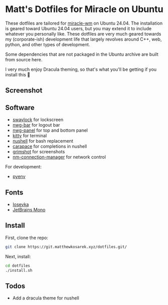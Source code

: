 # Matt's Dotfiles for Miracle on Ubuntu
These dotfiles are tailored for [miracle-wm](https://github.com/miracle-wm-org/miracle-wm)
on Ubuntu 24.04. The installation is geared toward Ubuntu 24.04 users, but you may extend
it to include whatever you personally like. These dotfiles are very much geared towards
my (corporate-ish) development life that largely revolves around C++, web, python,
and other types of development.

Some dependencies that are not packaged in the Ubuntu archive are built from
source here.

I very much enjoy Dracula theming, so that's what you'll be getting if you
install this 🧛

## Screenshot

## Software
- [swaylock](https://github.com/swaywm/swaylock) for lockscreen
- [nwg-bar](https://github.com/nwg-piotr/nwg-bar) for logout bar
- [nwg-panel](https://github.com/nwg-piotr/nwg-panel) for top and bottom panel
- [kitty](https://sw.kovidgoyal.net/kitty/) for terminal
- [nushell](https://www.nushell.sh/) for bash replacement
- [carapace](https://carapace.sh/) for completions in nushell
- [grimshot](https://man.archlinux.org/man/grimshot.1.en) for screenshots
- [nm-connection-manager](https://wiki.gnome.org/Projects/NetworkManager) for network control

For development:
- [pyenv](https://github.com/pyenv/pyenv)

## Fonts
- [Iosevka](https://github.com/be5invis/Iosevka)
- [JetBrains Mono](https://www.jetbrains.com/lp/mono/)

## Install
First, clone the repo:
```sh
git clone https://git.matthewkosarek.xyz/dotfiles.git/
```

Next, install:
```sh
cd dotfiles
./install.sh
```

## Todos
- Add a dracula theme for nushell